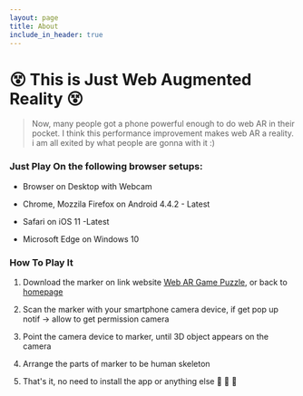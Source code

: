 ```yaml
---
layout: page
title: About
include_in_header: true
---
```


# :dizzy_face: **This is Just Web Augmented Reality** :dizzy_face:

> Now, many people got a phone powerful enough to do web AR in their pocket. I think this performance improvement makes web AR a reality. i am all exited by what people are gonna with it :)




### Just Play On the following browser setups:

 - Browser on Desktop with Webcam

 - Chrome, Mozzila Firefox on Android 4.4.2 - Latest

 - Safari on iOS 11 -Latest

 - Microsoft Edge on Windows 10

### How To Play It

1. Download the marker on link website [Web AR Game Puzzle](https://suwungtandon.github.io/page-web-ar/), or back to [homepage](https://suwungtandon.github.io/page-web-ar/)

2. Scan the marker with your smartphone camera device, if get pop up notif -> allow to get permission camera

3. Point the camera device to marker, until 3D object appears on the camera

4. Arrange the parts of marker to be human skeleton

5. That's it, no need to install the app or anything else :sneezing_face: :sneezing_face: :sneezing_face:    

